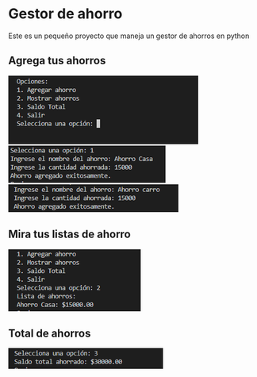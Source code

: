 <h1>Gestor de ahorro</h1>
<p>Este es un pequeño proyecto que maneja un gestor de ahorros en python</p>
<div>
<h2>Agrega tus ahorros</h2>
  <img src="/Imagenes/demostration1.png">
  <img src="/Imagenes/Demostration2.png">
  <img src="/Imagenes/demostration4.png">
<h2>Mira tus listas de ahorro</h2>
  <img src="/Imagenes/demostration3.png">
  <h2>Total de ahorros</h2>
  <img src="/Imagenes/demostration5.png">
</div>
